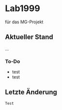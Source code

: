 # Lab1999

für das MG-Projekt

## Aktueller Stand

... 

### To-Do

* test
* test


## Letzte Änderung


```
Test
```
